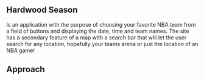 ## Hardwood Season
Is an application with the purpose of choosing your favorite NBA team from a field of buttons and displaying the date, time and team names. The site has a secondary feature of a map with a search bar that will let the user search for any location, hopefully your teams arena or just the location of an NBA game!

## Approach
